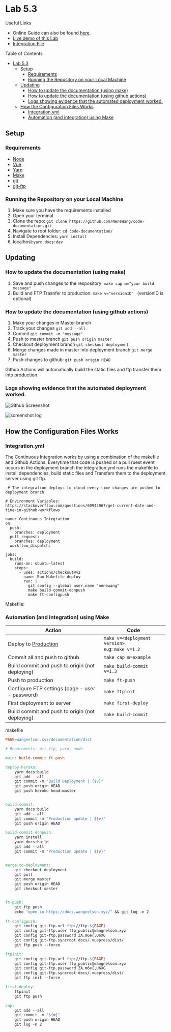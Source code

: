 
# Lab 5.3

Useful Links
- Online Guide can also be found [here](https://docs.wangnelson.xyz/code/guide.html).
- [Live demo of this Lab](https://docs.wangnelson.xyz/)
- [Integration File](https://github.com/NeneWang/code-documentation/blob/master/.github/workflows/integration.yml)


Table of Contents
- [Lab 5.3](#lab-53)
  - [Setup](#setup)
    - [Requirements](#requirements)
    - [Running the Repository on your Local Machine](#running-the-repository-on-your-local-machine)
  - [Updating](#updating)
    - [How to update the documentation (using make)](#how-to-update-the-documentation-using-make)
    - [How to update the documentation (using github actions)](#how-to-update-the-documentation-using-github-actions)
    - [Logs showing evidence that the automated deployment worked.](#logs-showing-evidence-that-the-automated-deployment-worked)
  - [How the Configuration Files Works](#how-the-configuration-files-works)
    - [Integration.yml](#integrationyml)
    - [Automation (and integration) using Make](#automation-and-integration-using-make)

## Setup

### Requirements
- [Node](https://nodejs.org/en/download/ )
- [Vue](https://vuejs.org/v2/guide/installation.html)
- [Yarn](https://classic.yarnpkg.com/en/docs/install/#windows-stable)
- [Make](http://gnuwin32.sourceforge.net/packages/make.htm)
- [git](https://git-scm.com/downloads)
- [git-ftp](https://blog.jongallant.com/2017/01/install-git-ftp-windows/)



### Running the Repository on your Local Machine

 1. Make sure you have the requirements installed 
 2. Open your terminal
 3. Clone the repo: ```git clone https://github.com/NeneWang/code-documentation.git```
 4. Navigate to root folder: ```cd code-documentation/ ```
 5. Install Dependencies: ```yarn install```
 6. localhost:```yarn docs:dev``` 


## Updating

### How to update the documentation (using make)

 1. Save and push changes to the respository: ```make cap m="your build message"```
 2. Build and FTP Trasnfer to production: ```make v="versionID" ``` (versionID is optional)

### How to update the documentation (using github actions)


 1. Make your changes in Master branch
 2. Track your changes ```git add --all```
 3. Commit ```git commit -m "message"```
 4. Push to master branch ```git push origin master```
 5. Checkout deployment branch ```git checkout deployment```
 6. Merge changes made in master into deployment branch ```git merge master```
 7. Push changes to github: ```git push origin HEAD```
 
 Github Actions will automatically build the static files and ftp transfer them into production.

 ### Logs showing evidence that the automated deployment worked.

![Github Screenshot](https://s3.us-west-2.amazonaws.com/secure.notion-static.com/fabb00c7-0e05-4f49-979c-03e35f54e544/Untitled.png?X-Amz-Algorithm=AWS4-HMAC-SHA256&X-Amz-Credential=AKIAT73L2G45O3KS52Y5%2F20210812%2Fus-west-2%2Fs3%2Faws4_request&X-Amz-Date=20210812T213102Z&X-Amz-Expires=86400&X-Amz-Signature=e895148b207f59489f38269ffc426574d451085fb7d29c0025a38f77fbe7cd7c&X-Amz-SignedHeaders=host&response-content-disposition=filename%20%3D%22Untitled.png%22)

 ![screenshot log](https://i.ibb.co/Gcdcjpw/screencapture-github-Nene-Wang-code-documentation-runs-3315009118-2021-08-12-15-06-40.png)


## How the Configuration Files Works

 ### Integration.yml
 The Continuous Integration works by using a combination of the makefile and Github Actions. Everytime that code is pushed or a pull ruest event occurs in the deployment branch the integration.yml runs the makefile to install dependencies, build static files and Transfers them to the deployment server using git ftp.
```
 # The integration deploys to cloud every time changes are pushed to deployment branch

# Environment Variables: https://stackoverflow.com/questions/60942067/get-current-date-and-time-in-github-workflows

name: Continuous Integration
on:
  push:
    branches: deployment
  pull_request:
    branches: deployment
  workflow_dispatch:

jobs:
  build:
    runs-on: ubuntu-latest
    steps:
      - uses: actions/checkout@v2   
      - name: Run Makefile deploy
        run: |
          git config --global user.name "nenewang"
          make build-commit-donpush
          make ft-configpush
```


Makefile:


### Automation (and integration) using Make
| Action                                               | Code                                              |
| ---------------------------------------------------- | ------------------------------------------------- |
| Deploy to [Production](https://docs.wangnelson.xyz/) | ```make v=<deployment version> ``` <br> e.g: ```make v=1.2``` |
| Commit all and push to github                        | ```make cap m=example```                          |
| Build commit and push to origin (not deploying)      | ```make build-commit v=1.3```                     |
| Push to production                                   | ```make ft-push ```                               |
| Configure FTP settings (page - user - password)      | ```make ftpinit ```                               |
| First deployment to server                           | ```make first-deploy ```                          |
| Build commit and push to origin (not deploying)      | ```make build-commit ```                          |

makefile
``` makefile
PAGE=wangnelson.xyz/documentation/dist

# Requrements: git-ftp, yarn, node

main: build-commit ft-push

deploy-heroku:
	yarn docs:build
	git add --all
	git commit -m "Build Deployment | {$v}"
	git push origin HEAD
	git push heroku head:master


build-commit:
	yarn docs:build
	git add --all
	git commit -m "Production update | ${v}"	
	git push origin HEAD

build-commit-donpush:
	yarn install
	yarn docs:build
	git add --all
	git commit -m "Production update | ${v}"


merge-to-deployment:
	git checkout deployment
	git pull
	git merge master
	git push origin HEAD
	git checkout master


ft-push:
	git ftp push 
	echo "open in https://docs.wangnelson.xyz/" && git log -n 2
	
ft-configpush:
	git config git-ftp.url ftp://ftp.${PAGE}
	git config git-ftp.user ftp_public@wangnelson.xyz
	git config git-ftp.password ZA.m6e{,U6XG
	git config git-ftp.syncroot docs/.vuepress/dist/
	git ftp push --force

ftpinit:
	git config git-ftp.url ftp://ftp.${PAGE}
	git config git-ftp.user ftp_public@wangnelson.xyz
	git config git-ftp.password ZA.m6e{,U6XG
	git config git-ftp.syncroot docs/.vuepress/dist/
	git ftp init --force

first-deploy:
	ftpinit
	git ftp push

cap:
	git add --all
	git commit -m "${m}"
	git push origin HEAD
	git log -n 2


```